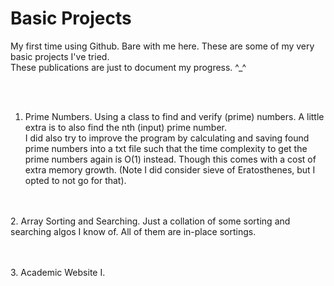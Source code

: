 # Basic Projects
My first time using Github. Bare with me here.
These are some of my very basic projects I've tried.
<br>These publications are just to document my progress. ^_^

<br><br>
1. Prime Numbers. Using a class to find and verify (prime) numbers. A little extra is to also find the nth (input) prime number.
<br> I did also try to improve the program by calculating and saving found prime numbers into a txt file such that the time complexity to get the prime numbers again is O(1) instead. Though this comes with a cost of extra memory growth. (Note I did consider sieve of Eratosthenes, but I opted to not go for that).

<br><br>
2. Array Sorting and Searching. Just a collation of some sorting and searching algos I know of. All of them are in-place sortings. 

<br><br>
3. Academic Website I.
